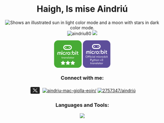 <h1 align="center">Haigh, Is mise Aindriú</h1>

<p align="center">

<picture>
  <source media="(prefers-color-scheme: dark)" srcset="https://user-images.githubusercontent.com/25423296/163456776-7f95b81a-f1ed-45f7-b7ab-8fa810d529fa.png">
  <img  width="150"  alt="Shows an illustrated sun in light color mode and a moon with stars in dark color mode." src="https://user-images.githubusercontent.com/25423296/163456779-a8556205-d0a5-45e2-ac17-42d089e3c3f8.png">
</picture>
<br/>


<img src="https://komarev.com/ghpvc/?username=aindriu80&label=Profile%20views&color=0e75b6&style=flat" alt="aindriu80" />
<img src="https://img.shields.io/github/license/Naereen/StrapDown.js.svg"/>
</p>

<p align="center">
<a href="https://github.com/aindriu80/aindriu80" target="blank"><img align="center" src="https://github.com/aindriu80/aindriu80/blob/master/assets/microbit/microbit_translator.png" alt="microbit" height="90" width="90" /></a>
<a href="https://github.com/aindriu80/aindriu80" target="blank"><img align="center" src="https://github.com/aindriu80/aindriu80/blob/master/assets/microbit/python_translator.png" alt="microbit" height="90" width="90" /></a>
</p>



<p align="center">
<h3 align="center">Connect with me:</h3>
<p align="center">
<a href="https://twitter.com/aindriu80" target="blank"><img align="center" src="assets/icons/icons8-twitterx-96.svg" alt="aindriu80" height="30" width="40" /></a>
<a href="https://linkedin.com/in/aindriu-mac-giolla-eoin/" target="blank"><img align="center" src="https://raw.githubusercontent.com/rahuldkjain/github-profile-readme-generator/master/src/images/icons/Social/linked-in-alt.svg" alt="aindriu-mac-giolla-eoin/" height="30" width="40" /></a>
<a href="https://stackoverflow.com/users/2757347/aindriú" target="blank"><img align="center" src="https://raw.githubusercontent.com/rahuldkjain/github-profile-readme-generator/master/src/images/icons/Social/stack-overflow.svg" alt="2757347/aindriú" height="30" width="40" /></a>
</p>
 
<h3 align="center">Languages and Tools:</h3>
<div align="center"> 
<a href="https://github.com/aindriu80/aindriu80"><img src="https://skillicons.dev/icons?i=rust,cs,docker,linux,neovim,js,ts,react,solidity"/>
</a>
</div>
